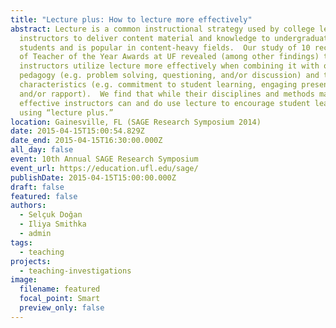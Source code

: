 ```yaml
---
title: "Lecture plus: How to lecture more effectively"
abstract: Lecture is a common instructional strategy used by college level
  instructors to deliver content material and knowledge to undergraduate
  students and is popular in content-heavy fields.  Our study of 10 recipients
  of Teacher of the Year Awards at UF revealed (among other findings) that
  instructors utilize lecture more effectively when combining it with other
  pedagogy (e.g. problem solving, questioning, and/or discussion) and their own
  characteristics (e.g. commitment to student learning, engaging presentations,
  and/or rapport).  We find that while their disciplines and methods may vary,
  effective instructors can and do use lecture to encourage student learning by
  using “lecture plus.”
location: Gainesville, FL (SAGE Research Symposium 2014)
date: 2015-04-15T15:00:54.829Z
date_end: 2015-04-15T16:30:00.000Z
all_day: false
event: 10th Annual SAGE Research Symposium
event_url: https://education.ufl.edu/sage/
publishDate: 2015-04-15T15:00:00.000Z
draft: false
featured: false
authors:
  - Selçuk Doğan
  - Iliya Smithka
  - admin
tags:
  - teaching
projects:
  - teaching-investigations
image:
  filename: featured
  focal_point: Smart
  preview_only: false
---
```

